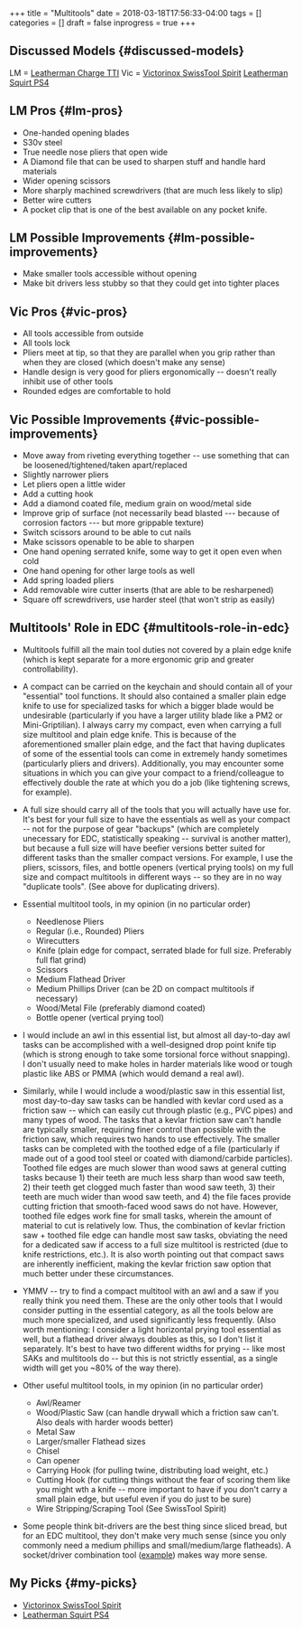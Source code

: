 +++
title = "Multitools"
date = 2018-03-18T17:56:33-04:00
tags = []
categories = []
draft = false
inprogress = true
+++

[//]: # (tags = ["essential gear", "edc"], categories = ["Gear"])

## Discussed Models {#discussed-models}

LM = [Leatherman Charge TTI](https://www.amazon.com/Leatherman-Charge-Multi-Tool-Stainless-Leather/dp/B019EN7RWC) Vic = [Victorinox SwissTool Spirit](https://www.amazon.com/gp/product/B0002T5YNW/) [Leatherman Squirt PS4](https://www.amazon.com/Leatherman-831195-Squirt-Black-Keychain/dp/B0032Y2OT6/)


## LM Pros {#lm-pros}

-   One-handed opening blades
-   S30v steel
-   True needle nose pliers that open wide
-   A Diamond file that can be used to sharpen stuff and handle hard materials
-   Wider opening scissors
-   More sharply machined screwdrivers (that are much less likely to slip)
-   Better wire cutters
-   A pocket clip that is one of the best available on any pocket knife.


## LM Possible Improvements {#lm-possible-improvements}

-   Make smaller tools accessible without opening
-   Make bit drivers less stubby so that they could get into tighter places


## Vic Pros {#vic-pros}

-   All tools accessible from outside
-   All tools lock
-   Pliers meet at tip, so that they are parallel when you grip rather than when they are closed (which doesn't make any sense)
-   Handle design is very good for pliers ergonomically -- doesn't really inhibit use of other tools
-   Rounded edges are comfortable to hold


## Vic Possible Improvements {#vic-possible-improvements}

-   Move away from riveting everything together -- use something that can be loosened/tightened/taken apart/replaced
-   Slightly narrower pliers
-   Let pliers open a little wider
-   Add a cutting hook
-   Add a diamond coated file, medium grain on wood/metal side
-   Improve grip of surface (not necessarily bead blasted --- because of corrosion factors --- but more grippable texture)
-   Switch scissors around to be able to cut nails
-   Make scissors openable to be able to sharpen
-   One hand opening serrated knife, some way to get it open even when cold
-   One hand opening for other large tools as well
-   Add spring loaded pliers
-   Add removable wire cutter inserts (that are able to be resharpened)
-   Square off screwdrivers, use harder steel (that won't strip as easily)


## Multitools' Role in EDC {#multitools-role-in-edc}

-   Multitools fulfill all the main tool duties not covered by a plain edge knife (which is kept separate for a more ergonomic grip and greater controllability).
-   A compact can be carried on the keychain and should contain all of your "essential" tool functions. It should also contained a smaller plain edge knife to use for specialized tasks for which a bigger blade would be undesirable (particularly if you have a larger utility blade like a PM2 or Mini-Griptilian). I always carry my compact, even when carrying a full size multitool and plain edge knife. This is because of the aforementioned smaller plain edge, and the fact that having duplicates of some of the essential tools can come in extremely handy sometimes (particularly pliers and drivers). Additionally, you may encounter some situations in which you can give your compact to a friend/colleague to effectively double the rate at which you do a job (like tightening screws, for example).
-   A full size should carry all of the tools that you will actually have use for. It's best for your full size to have the essentials as well as your compact -- not for the purpose of gear "backups" (which are completely unecessary for EDC, statistically speaking -- survival is another matter), but because a full size will have beefier versions better suited for different tasks than the smaller compact versions. For example, I use the pliers, scissors, files, and bottle openers (vertical prying tools) on my full size and compact multitools in different ways -- so they are in no way "duplicate tools". (See above for duplicating drivers).
-   Essential multitool tools, in my opinion (in no particular order)
    -   Needlenose Pliers
    -   Regular (i.e., Rounded) Pliers
    -   Wirecutters
    -   Knife (plain edge for compact, serrated blade for full size. Preferably full flat grind)
    -   Scissors
    -   Medium Flathead Driver
    -   Medium Phillips Driver (can be 2D on compact multitools if necessary)
    -   Wood/Metal File (preferably diamond coated)
    -   Bottle opener (vertical prying tool)

-   I would include an awl in this essential list, but almost all day-to-day awl tasks can be accomplished with a well-designed drop point knife tip (which is strong enough to take some torsional force without snapping). I don't usually need to make holes in harder materials like wood or tough plastic like ABS or PMMA (which would demand a real awl).
-   Similarly, while I would include a wood/plastic saw in this essential list, most day-to-day saw tasks can be handled with kevlar cord used as a friction saw -- which can easily cut through plastic (e.g., PVC pipes) and many types of wood. The tasks that a kevlar friction saw can't handle are typically smaller, requiring finer control than possible with the friction saw, which requires two hands to use effectively. The smaller tasks can be completed with the toothed edge of a file (particularly if made out of a good tool steel or coated with diamond/carbide particles). Toothed file edges are much slower than wood saws at general cutting tasks because 1) their teeth are much less sharp than wood saw teeth, 2) their teeth get clogged much faster than wood saw teeth, 3) their teeth are much wider than wood saw teeth, and 4) the file faces provide cutting friction that smooth-faced wood saws do not have. However, toothed file edges work fine for small tasks, wherein the amount of material to cut is relatively low. Thus, the combination of kevlar friction saw + toothed file edge can handle most saw tasks, obviating the need for a dedicated saw if access to a full size multitool is restricted (due to knife restrictions, etc.). It is also worth pointing out that compact saws are inherently inefficient, making the kevlar friction saw option that much better under these circumstances.
-   YMMV -- try to find a compact multitool with an awl and a saw if you really think you need them. These are the only other tools that I would consider putting in the essential category, as all the tools below are much more specialized, and used significantly less frequently. (Also worth mentioning: I consider a light horizontal prying tool essential as well, but a flathead driver always doubles as this, so I don't list it separately. It's best to have two different widths for prying -- like most SAKs and multitools do -- but this is not strictly essential, as a single width will get you ~80% of the way there).
-   Other useful multitool tools, in my opinion (in no particular order)
    -   Awl/Reamer
    -   Wood/Plastic Saw (can handle drywall which a friction saw can't. Also deals with harder woods better)
    -   Metal Saw
    -   Larger/smaller Flathead sizes
    -   Chisel
    -   Can opener
    -   Carrying Hook (for pulling twine, distributing load weight, etc.)
    -   Cutting Hook (for cutting things without the fear of scoring them like you might wth a knife -- more important to have if you don't carry a small plain edge, but useful even if you do just to be sure)
    -   Wire Stripping/Scraping Tool (See SwissTool Spirit)

-   Some people think bit-drivers are the best thing since sliced bread, but for an EDC multitool, they don't make very much sense (since you only commonly need a medium phillips and small/medium/large flatheads). A socket/driver combination tool ([example](https://www.amazon.com/gp/product/B00327HT5W/)) makes way more sense.


## My Picks {#my-picks}

-   [Victorinox SwissTool Spirit](https://www.amazon.com/gp/product/B0002T5YNW/)
-   [Leatherman Squirt PS4](https://www.amazon.com/Leatherman-831195-Squirt-Black-Keychain/dp/B0032Y2OT6/)
